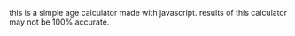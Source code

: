 this is a simple age calculator made with javascript. results of this calculator may not be 100% accurate.
